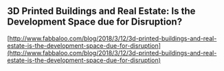 ## 3D Printed Buildings and Real Estate: Is the Development Space due for Disruption?
  
  [http://www.fabbaloo.com/blog/2018/3/12/3d-printed-buildings-and-real-estate-is-the-development-space-due-for-disruption](http://www.fabbaloo.com/blog/2018/3/12/3d-printed-buildings-and-real-estate-is-the-development-space-due-for-disruption)